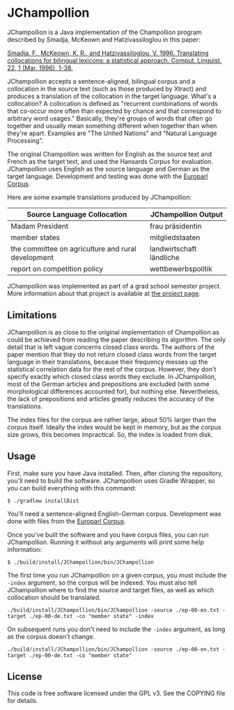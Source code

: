 JChampollion
============

JChampollion is a Java implementation of the Champollion program described by
Smadja, McKeown and Hatzivassiloglou in this paper:
 
[Smadja, F., McKeown, K. R., and Hatzivassiloglou, V. 1996. Translating
collocations for bilingual lexicons: a statistical approach. Comput. Linguist. 22, 
1 (Mar. 1996), 1-38.](http://dl.acm.org/citation.cfm?id=234287&coll=Portal&dl=ACM)

JChampollion accepts a sentence-aligned, bilingual corpus and a collocation
in the source text (such as those produced by Xtract) and produces a
translation of the collocation in the target language. What's a
collocation? A collocation is defined as "recurrent combinations of words
that co-occur more often than expected by chance and that correspond to
arbitrary word usages." Basically, they're groups of words that often go
together and usually mean something different when together than when
they're apart. Examples are "The United Nations" and "Natural Language
Processing".

The original Champollion was written for English as the source text and
French as the target text, and used the Hansards Corpus for evaluation.
JChampollion uses English as the source language and German as the target
language. Development and testing was done with the
[Europarl Corpus](http://www.statmt.org/europarl/).

Here are some example translations produced by JChampollion:

<table>
    <thead>
        <tr>
            <th>Source Language Collocation</th>
            <th>JChampollion Output</th>
        </tr>
    </thead>
    <tbody>
        <tr>
            <td>Madam President</td>
            <td>frau präsidentin</td>
        </tr>
        <tr>
            <td>member states</td>
            <td>mitgliedstaaten</td>
        </tr>
        <tr>
            <td>the committee on agriculture and rural development</td>
            <td>landwirtschaft ländliche</td>
        </tr>
        <tr>
            <td>report on competition policy</td>
            <td>wettbewerbspolitik</td>
        </tr>
    </tbody>
</table>

JChampollion was implemented as part of a grad school semester project. More
information about that project is available at
[the project page](http://definingterms.com/projects/Champollion/).


Limitations
-----------
JChampollion is as close to the original implementation of Champollion as
could be achieved from reading the paper describing its algorithm. The only
detail that is left vague concerns closed class words. The authors of the
paper mention that they do not return closed class words from the target
language in their translations, because their frequency messes up the
statistical correlation data for the rest of the corpus. However, they
don't specify exactly which closed class words they exclude. In JChampollion,
most of the German articles and prepositions are excluded (with some
morphological differences accounted for), but nothing else. Nevertheless,
the lack of prepositions and articles greatly reduces the accuracy of the
translations.

The index files for the corpus are rather large, about 50% larger than the
corpus itself. Ideally the index would be kept in memory, but as the corpus
size grows, this becomes impractical. So, the index is loaded from disk.


Usage
-----
First, make sure you have Java installed. Then, after cloning the repository,
you'll need to build the software. JChampollion uses Gradle Wrapper, so
you can build everything with this command:

    $ ./gradlew installDist

You'll need a sentence-aligned English-German corpus. Development was
done with files from the [Europarl Corpus](http://www.statmt.org/europarl/).

Once you've built the software and you have corpus files, you can run
JChampollion. Running it without any arguments will print some help information:

    $ ./build/install/JChampollion/bin/JChampollion

The first time you run JChampollion on a given corpus, you must include the
`-index` argument, so the corpus will be indexed. You must also tell
JChampollion where to find the source and target files, as well as which
collocation should be translated.

    ./build/install/JChampollion/bin/JChampollion -source ./ep-00-en.txt -target ./ep-00-de.txt -co "member state" -index

On subsequent runs you don't need to include the `-index` argument, as long
as the corpus doesn't change.

    ./build/install/JChampollion/bin/JChampollion -source ./ep-00-en.txt -target ./ep-00-de.txt -co "member state"


License
-------
This code is free software licensed under the GPL v3.  See the COPYING file
for details.
